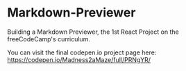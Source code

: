# Markdown-Previewer
Building a Markdown Previewer, the 1st React Project on the freeCodeCamp's curriculum.

You can visit the final codepen.io project page here: https://codepen.io/Madness2aMaze/full/PRNgYR/
